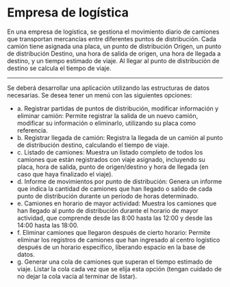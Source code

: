 # Empresa de logística

En una empresa de logística, se gestiona el movimiento diario de camiones que transportan
mercancías entre diferentes puntos de distribución. Cada camión tiene asignada una placa, un
punto de distribución Origen, un punto de distribución Destino, una hora de salida de origen, una
hora de llegada a destino, y un tiempo estimado de viaje. Al llegar al punto de distribución de destino
se calcula el tiempo de viaje.

***

Se deberá desarrollar una aplicación utilizando las estructuras de datos necesarias. Se desea tener
un menú con las siguientes opciones:
- a. Registrar partidas de puntos de distribución, modificar información y eliminar camión: Permite
registrar la salida de un nuevo camión, modificar su información o eliminarlo, utilizando su
placa como referencia.
- b. Registrar llegada de camión: Registra la llegada de un camión al punto de distribución destino,
calculando el tiempo de viaje.
- c. Listado de camiones: Muestra un listado completo de todos los camiones que están registrados
con viaje asignado, incluyendo su placa, hora de salida, punto de origen/destino y hora de llegada
(en caso que haya finalizado el viaje).
- d. Informe de movimientos por punto de distribución: Genera un informe que indica la cantidad
de camiones que han llegado o salido de cada punto de distribución durante un período de horas
determinado.
- e. Camiones en horario de mayor actividad: Muestra los camiones que han llegado al punto de
distribución durante el horario de mayor actividad, que comprende desde las 8:00 hasta las
12:00 y desde las 14:00 hasta las 18:00.
- f. Eliminar camiones que llegaron después de cierto horario: Permite eliminar los registros de
camiones que han ingresado al centro logístico después de un horario específico, liberando
espacio en la base de datos.
- g. Generar una cola de camiones que superan el tiempo estimado de viaje. Listar la cola cada vez
que se elija esta opción (tengan cuidado de no dejar la cola vacía al terminar de listar).